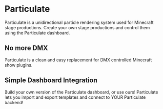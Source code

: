 # Particulate
Particulate is a unidirectional particle rendering system used for Minecraft stage productions.
Create your own stage productions and control them using the Particulate dashboard.

## No more DMX
Particulate is a clean and easy replacement for DMX controlled Minecraft show plugins.

## Simple Dashboard Integration
Build your own version of the Particulate dashboard, or use ours!
Particulate lets you import and export templates and connect to YOUR Particulate backend!